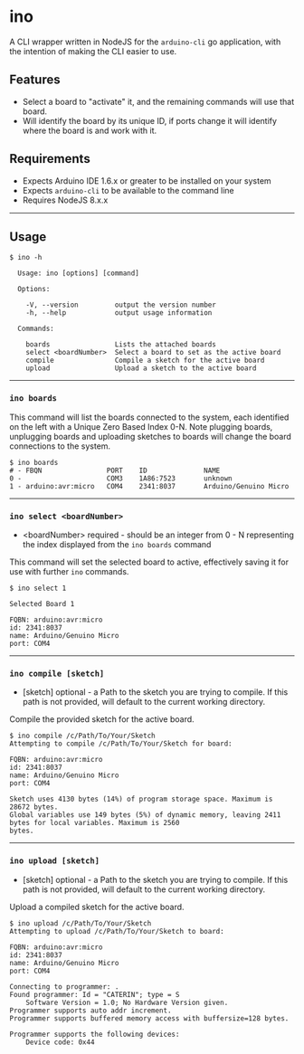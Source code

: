 # ino

A CLI wrapper written in NodeJS for the `arduino-cli` go application, with the intention of making the CLI easier to use.

## Features

* Select a board to "activate" it, and the remaining commands will use that board.
* Will identify the board by its unique ID, if ports change it will identify where the board is and work with it.

## Requirements

* Expects Arduino IDE 1.6.x or greater to be installed on your system
* Expects `arduino-cli` to be available to the command line
* Requires NodeJS 8.x.x

---

## Usage

```
$ ino -h

  Usage: ino [options] [command]

  Options:

    -V, --version         output the version number
    -h, --help            output usage information

  Commands:

    boards                Lists the attached boards
    select <boardNumber>  Select a board to set as the active board
    compile               Compile a sketch for the active board
    upload                Upload a sketch to the active board

```

---

### `ino boards`

This command will list the boards connected to the system, each identified on the left with a Unique Zero Based Index 0-N.  Note plugging boards, unplugging boards and uploading sketches to boards will change the board connections to the system.

```
$ ino boards
# - FBQN                PORT    ID              NAME
0 -                     COM3    1A86:7523       unknown
1 - arduino:avr:micro   COM4    2341:8037       Arduino/Genuino Micro
```

---

### `ino select <boardNumber>`

* &lt;boardNumber&gt; required - should be an integer from 0 - N representing the index displayed from the `ino boards` command

This command will set the selected board to active, effectively saving it for use with further `ino` commands.

```
$ ino select 1

Selected Board 1

FQBN: arduino:avr:micro
id: 2341:8037
name: Arduino/Genuino Micro
port: COM4
```

---

### `ino compile [sketch]`

* [sketch] optional - a Path to the sketch you are trying to compile.  If this path is not provided, will default to the current working directory.

Compile the provided sketch for the active board.

```
$ ino compile /c/Path/To/Your/Sketch
Attempting to compile /c/Path/To/Your/Sketch for board:

FQBN: arduino:avr:micro
id: 2341:8037
name: Arduino/Genuino Micro
port: COM4

Sketch uses 4130 bytes (14%) of program storage space. Maximum is 28672 bytes.
Global variables use 149 bytes (5%) of dynamic memory, leaving 2411 bytes for local variables. Maximum is 2560
bytes.
```

---

### `ino upload [sketch]`

* [sketch] optional - a Path to the sketch you are trying to compile.  If this path is not provided, will default to the current working directory.

Upload a compiled sketch for the active board.

```
$ ino upload /c/Path/To/Your/Sketch
Attempting to upload /c/Path/To/Your/Sketch to board:

FQBN: arduino:avr:micro
id: 2341:8037
name: Arduino/Genuino Micro
port: COM4

Connecting to programmer: .
Found programmer: Id = "CATERIN"; type = S
    Software Version = 1.0; No Hardware Version given.
Programmer supports auto addr increment.
Programmer supports buffered memory access with buffersize=128 bytes.

Programmer supports the following devices:
    Device code: 0x44
```
